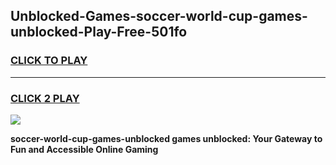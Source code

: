 
## Unblocked-Games-soccer-world-cup-games-unblocked-Play-Free-501fo
<h3>
<a href="https://premium76.site?title=soccer-world-cup-games-unblocked&ref=20A">CLICK TO PLAY</a></h3>
<hr>

<h3>
<a href="https://premium76.site?title=soccer-world-cup-games-unblocked&ref=20A">CLICK 2 PLAY</a>
  
</h3>

<a href="https://premium76.site?title=soccer-world-cup-games-unblocked&ref=20A"><img src="https://clearcache.store/games.png"></a>


**soccer-world-cup-games-unblocked games unblocked: Your Gateway to Fun and Accessible Online Gaming**

